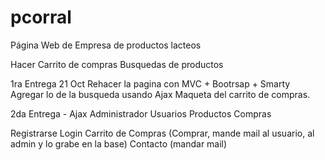 pcorral
=======

Página Web de Empresa de productos lacteos

Hacer
Carrito de compras
Busquedas de productos

1ra Entrega 21 Oct
Rehacer la pagina con MVC + Bootrsap + Smarty
Agregar lo de la busqueda usando Ajax
Maqueta del carrito de compras.

2da Entrega - Ajax
Administrador
Usuarios
Productos
Compras

Registrarse
Login
Carrito de Compras (Comprar, mande mail al usuario, al admin y lo grabe en la base)
Contacto (mandar mail)
